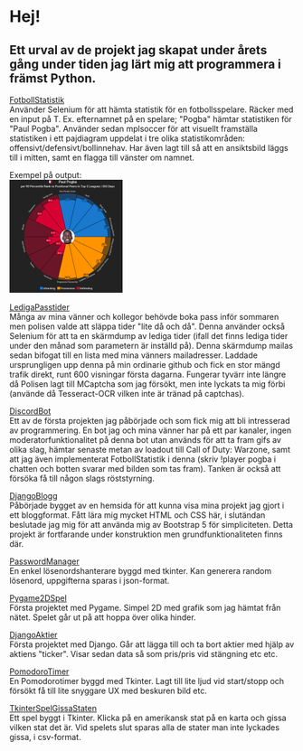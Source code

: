 <h1>Hej!</h1>
<h2>Ett urval av de projekt jag skapat under årets gång under tiden jag lärt mig att programmera i främst Python.</h2>

[FotbollStatistik](https://github.com/TomasLehtela/FotbollStatistik)<br>
Använder Selenium för att hämta statistik för en fotbollsspelare. Räcker med en input på T. Ex. efternamnet på en spelare; "Pogba" hämtar statistiken för "Paul Pogba". Använder sedan mplsoccer för att visuellt framställa statistiken i ett pajdiagram uppdelat i tre olika statistikområden: offensivt/defensivt/bollinnehav. Har även lagt till så att en ansiktsbild läggs till i mitten, samt en flagga till vänster om namnet.

Exempel på output:<br>
<img src="https://github.com/TomasLehtela/FotbollStatistik/blob/main/exampleoutput.png" width="200" height="200">

[LedigaPasstider](https://github.com/TomasLehtela/LedigaPasstider)<br>
Många av mina vänner och kollegor behövde boka pass inför sommaren men polisen valde att släppa tider "lite då och då". Denna använder också Selenium för att ta en skärmdump av lediga tider (ifall det finns lediga tider under den månad som parametern är inställd på). Denna skärmdump mailas sedan bifogat till en lista med mina vänners mailadresser. Laddade ursprungligen upp denna på min ordinarie github och fick en stor mängd trafik direkt, runt 600 visningar första dagarna. Fungerar tyvärr inte längre då Polisen lagt till MCaptcha som jag försökt, men inte lyckats ta mig förbi (använde då Tesseract-OCR vilken inte är tränad på captchas).

[DiscordBot](https://github.com/TomasLehtela/Discordbot)<br>
Ett av de första projekten jag påbörjade och som fick mig att bli intresserad av programmering. En bot jag och mina vänner har på ett par kanaler, ingen moderatorfunktionalitet på denna bot utan används för att ta fram gifs av olika slag, hämtar senaste metan av loadout till Call of Duty: Warzone, samt att jag även implementerat FotbollStatistik i denna (skriv !player pogba i chatten och botten svarar med bilden som tas fram). Tanken är också att försöka få till någon slags röststyrning.

[DjangoBlogg](https://github.com/TomasLehtela/DjangoBlogg)<br>
Påbörjade bygget av en hemsida för att kunna visa mina projekt jag gjort i ett bloggformat. Fått lära mig mycket HTML och CSS här, i slutändan beslutade jag mig för att använda mig av Bootstrap 5 för simpliciteten. Detta projekt är fortfarande under konstruktion men grundfunktionaliteten finns där.

[PasswordManager](https://github.com/TomasLehtela/PasswordManager)<br>
En enkel lösenordshanterare byggd med tkinter. Kan generera random lösenord, uppgifterna sparas i json-format.

[Pygame2DSpel](https://github.com/TomasLehtela/Pygame2DSpel)<br>
Första projektet med Pygame. Simpel 2D med grafik som jag hämtat från nätet. Spelet går ut på att hoppa över olika hinder.

[DjangoAktier](https://github.com/TomasLehtela/DjangoAktier)<br>
Första projektet med Django. Går att lägga till och ta bort aktier med hjälp av aktiens "ticker". Visar sedan data så som pris/pris vid stängning etc etc.

[PomodoroTimer](https://github.com/TomasLehtela/PomodoroTimer)<br>
En Pomodorotimer byggd med Tkinter. Lagt till lite ljud vid start/stopp och försökt få till lite snyggare UX med beskuren bild etc.

[TkinterSpelGissaStaten](https://github.com/TomasLehtela/TkinterSpelGissaStaten)<br>
Ett spel byggt i Tkinter. Klicka på en amerikansk stat på en karta och gissa vilken stat det är. Vid spelets slut sparas alla de stater man inte lyckades gissa, i csv-format.
